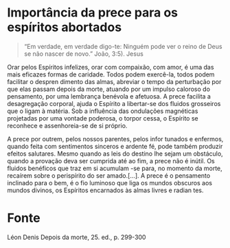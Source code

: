 # Importância da prece para os espíritos abortados

> “Em verdade, em verdade digo-te: Ninguém pode ver o reino de Deus se não nascer de novo.” João, 3:5). Jesus

Orar pelos Espíritos infelizes, orar com compaixão, com amor, é uma das mais eficazes formas de caridade. 
Todos podem exercê-la, todos podem facilitar o despren dimento das almas, abreviar o tempo da perturbação por que elas passam depois da morte, atuando por um impulso caloroso do
pensamento, por uma lembrança benévola e afetuosa. A prece facilita a desagregação corporal, ajuda o Espírito a libertar-se dos fluidos grosseiros que o ligam à matéria. Sob a influência das ondulações magnéticas projetadas por uma vontade poderosa, o torpor cessa, o Espírito se reconhece e assenhoreia-se de si próprio. 

A prece por outrem, pelos nossos parentes, pelos infor tunados e enfermos, quando feita com sentimentos sinceros e ardente fé, pode também produzir efeitos salutares. Mesmo quando as leis do destino lhe sejam um obstáculo, quando a provação deva ser cumprida até ao fim, a prece não é inútil. Os fluidos benéficos que traz em si acumulam -se para, no momento da morte, recaírem sobre o perispírito do ser amado.[...].
A prece é o pensamento inclinado para o bem, é o fio luminoso que liga os mundos obscuros aos mundos divinos, os Espíritos encarnados às almas livres e radian tes.

# Fonte
Léon Denis
Depois da morte, 25. ed., p. 299-300

